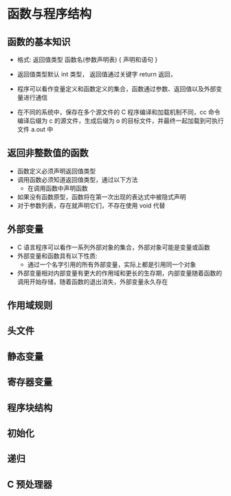 # 函数与程序结构

## 函数的基本知识

- 格式: 返回值类型 函数名(参数声明表) { 声明和语句 }

- 返回值类型默认 int 类型， 返回值通过关键字 return 返回，
- 程序可以看作变量定义和函数定义的集合，函数通过参数、返回值以及外部变量进行通信

- 在不同的系统中，保存在多个源文件的 C 程序编译和加载机制不同，cc 命令编译后缀为 c 的源文件，生成后缀为 o 的目标文件，并最终一起加载到可执行文件 a.out 中

## 返回非整数值的函数

- 函数定义必须声明返回值类型
- 调用函数必须知道返回值类型，通过以下方法
  - 在调用函数中声明函数
- 如果没有函数原型，函数将在第一次出现的表达式中被隐式声明
- 对于参数列表，存在就声明它们，不存在使用 void 代替

## 外部变量

- C 语言程序可以看作一系列外部对象的集合，外部对象可能是变量或函数
- 外部变量和函数具有以下性质:
  - 通过一个名字引用的所有外部变量，实际上都是引用同一个对象
- 外部变量相对内部变量有更大的作用域和更长的生存期，内部变量随着函数的调用开始存储，随着函数的退出消失，外部变量永久存在

## 作用域规则

## 头文件

## 静态变量

## 寄存器变量

## 程序块结构

## 初始化

## 递归

## C 预处理器
